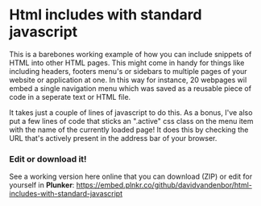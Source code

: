 # Html includes with standard javascript

This is a barebones working example of how you can include snippets of HTML into other HTML pages. This might come in handy for things like including headers, footers menu's or sidebars to multiple pages of your website or application at one. In this way for instance, 20 webpages wil embed a single navigation menu which was saved as a reusable piece of code in a seperate text or HTML file.

It takes just a couple of lines of javascript to do this. As a bonus, I've also put a few lines of code that sticks an ".active" css class on the menu item with the name of the currently loaded page! It does this by checking the URL that's actively present in the address bar of your browser.

### Edit or download it!
See a working version here online that you can download (ZIP) or edit for yourself in **Plunker**:
https://embed.plnkr.co/github/davidvandenbor/html-includes-with-standard-javascript
